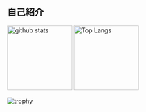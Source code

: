 ## 自己紹介

<p align="left"> 
  <img alt="github stats" height="150px" src="https://github-readme-stats.vercel.app/api?username=nao0725&show_icons=true&theme=merko"/>
  <img alt="Top Langs" height="150px" src="https://github-readme-stats.vercel.app/api/top-langs/?username=nao0725&layout=compact&theme=merko"/>
</p>

[![trophy](https://github-profile-trophy.vercel.app/?username=nao0725&column=6)](https://github.com/ryo-ma/github-profile-trophy)
